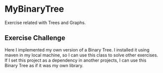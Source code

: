 # MyBinaryTree
Exercise related with Trees and Graphs.

## Exercise Challenge
Here I implemented my own version of a Binary Tree.
I installed it using maven in my local machine, so I can use this class to solve other exercises.
If I set this project as a dependency in another projects, I can use this Binary Tree as if it was my own library.